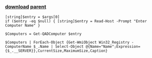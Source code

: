 ﻿---
pid:            1279
parent:         1278
children:       
poster:         craigtech
title:          
date:           2009-08-17 13:51:44
description:    
format:         posh
---

# 

### [download](1279.ps1) [parent](1278.md) 



```posh
[string]$entry = $args[0]
if ($entry -eq $null) { [string]$entry = Read-Host -Prompt "Enter Computer Name" }

$Computers = Get-QADComputer $entry

$Computers | ForEach-Object {Get-WmiObject Win32_Registry -ComputerName $_.Name | Select-Object @{Name="Name";Expression={$_.__SERVER}},CurrentSize,MaximumSize,Caption}

```
